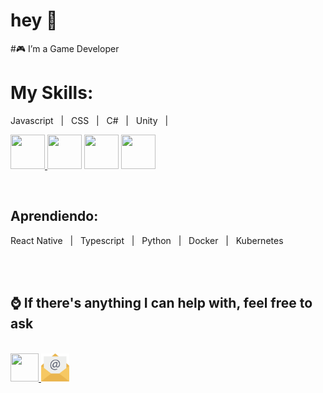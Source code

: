# hey 👋

#🎮 I’m a Game Developer

# My Skills:
Javascript&nbsp;&nbsp;&nbsp;|&nbsp;&nbsp;&nbsp;CSS&nbsp;&nbsp;&nbsp;|&nbsp;&nbsp;&nbsp;C#&nbsp;&nbsp;&nbsp;|&nbsp;&nbsp;&nbsp;Unity&nbsp;&nbsp;&nbsp;|


<a href="https://unity.com/"><img src="https://unity.com/themes/contrib/unity_base/images/favicons/favicon-16x16.png?v=4"  height="55" width="55" >
<a href="https://developer.mozilla.org/en-US/docs/Web/JavaScript"><img src="https://raw.githubusercontent.com/yurijserrano/Github-Profile-Readme-Logos/master/programming%20languages/javascript.svg"  height="55" width="55" ></a>
<a href="https://developer.mozilla.org/es-US/docs/Web/CSS"><img src="https://raw.githubusercontent.com/yurijserrano/Github-Profile-Readme-Logos/master/others/css.svg"  height="55" width="55" ></a>
<a href="https://developer.mozilla.org/es-US/docs/Web/HTML"><img src="https://raw.githubusercontent.com/yurijserrano/Github-Profile-Readme-Logos/master/others/html.svg"  height="55" width="55" >
></a>


<br/>

## Aprendiendo:	
React Native&nbsp;&nbsp;&nbsp;|&nbsp;&nbsp;&nbsp;Typescript&nbsp;&nbsp;&nbsp;|&nbsp;&nbsp;&nbsp;Python&nbsp;&nbsp;&nbsp;|&nbsp;&nbsp;&nbsp;Docker&nbsp;&nbsp;&nbsp;|&nbsp;&nbsp;&nbsp;Kubernetes


<br/><br/>

## ⌚ If there's anything I can help with, feel free to ask
<br/>
<a href=https://www.linkedin.com/in/talha-doğan-820a081b1/"><img src="[https://image.flaticon.com/icons/png/512/174/174857.png](https://encrypted-tbn3.gstatic.com/images?q=tbn:ANd9GcQmDm52du7-vlrSNK-lu8TmpZ6yBcrrU2Pe0yKQ1GEwiRXSqLRw)"  height="45" width="45" >
<a href="mailto:tdogan181@gmail.com"><img src="https://raw.githubusercontent.com/triciopa/triciopa/main/logos/others/email.svg"  height="45" width="45" ></a>



<!--

Here are some ideas to get you started:

- 🔭 I’m currently working on ...
- 🌱 I’m currently learning ...
- 👯 I’m looking to collaborate on ...
- 🤔 I’m looking for help with ...
- 💬 Ask me about ...
- 📫 How to reach me: ...
- 😄 Pronouns: ...
- ⚡ Fun fact: ...
-->
